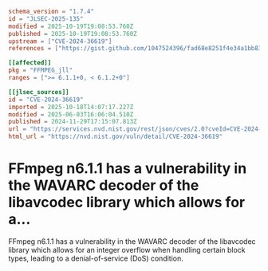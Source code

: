 ```toml
schema_version = "1.7.4"
id = "JLSEC-2025-135"
modified = 2025-10-19T19:08:53.760Z
published = 2025-10-19T19:08:53.760Z
upstream = ["CVE-2024-36619"]
references = ["https://gist.github.com/1047524396/fad68e8251f4e34a1bb838de697d5119", "https://github.com/FFmpeg/FFmpeg/blob/n6.1.1/libavcodec/wavarc.c#L651", "https://github.com/ffmpeg/ffmpeg/commit/28c7094b25b689185155a6833caf2747b94774a4"]

[[affected]]
pkg = "FFMPEG_jll"
ranges = [">= 6.1.1+0, < 6.1.2+0"]

[[jlsec_sources]]
id = "CVE-2024-36619"
imported = 2025-10-18T14:07:17.227Z
modified = 2025-06-03T16:06:04.510Z
published = 2024-11-29T17:15:07.813Z
url = "https://services.nvd.nist.gov/rest/json/cves/2.0?cveId=CVE-2024-36619"
html_url = "https://nvd.nist.gov/vuln/detail/CVE-2024-36619"
```

# FFmpeg n6.1.1 has a vulnerability in the WAVARC decoder of the libavcodec library which allows for a...

FFmpeg n6.1.1 has a vulnerability in the WAVARC decoder of the libavcodec library which allows for an integer overflow when handling certain block types, leading to a denial-of-service (DoS) condition.

